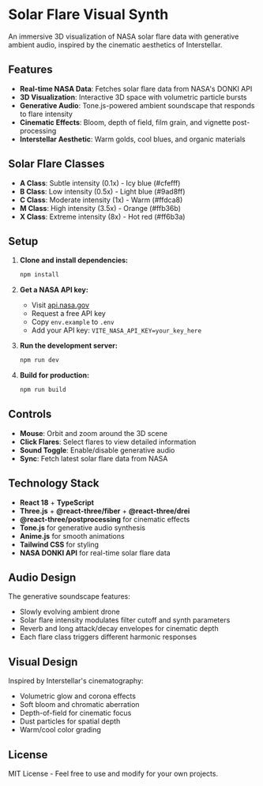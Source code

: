 # Solar Flare Visual Synth

An immersive 3D visualization of NASA solar flare data with generative ambient audio, inspired by the cinematic aesthetics of Interstellar.

## Features

- **Real-time NASA Data**: Fetches solar flare data from NASA's DONKI API
- **3D Visualization**: Interactive 3D space with volumetric particle bursts
- **Generative Audio**: Tone.js-powered ambient soundscape that responds to flare intensity
- **Cinematic Effects**: Bloom, depth of field, film grain, and vignette post-processing
- **Interstellar Aesthetic**: Warm golds, cool blues, and organic materials

## Solar Flare Classes

- **A Class**: Subtle intensity (0.1x) - Icy blue (#cfefff)
- **B Class**: Low intensity (0.5x) - Light blue (#9ad8ff)  
- **C Class**: Moderate intensity (1x) - Warm (#ffdca8)
- **M Class**: High intensity (3.5x) - Orange (#ffb36b)
- **X Class**: Extreme intensity (8x) - Hot red (#ff6b3a)

## Setup

1. **Clone and install dependencies:**
   ```bash
   npm install
   ```

2. **Get a NASA API key:**
   - Visit [api.nasa.gov](https://api.nasa.gov/)
   - Request a free API key
   - Copy `env.example` to `.env`
   - Add your API key: `VITE_NASA_API_KEY=your_key_here`

3. **Run the development server:**
   ```bash
   npm run dev
   ```

4. **Build for production:**
   ```bash
   npm run build
   ```

## Controls

- **Mouse**: Orbit and zoom around the 3D scene
- **Click Flares**: Select flares to view detailed information
- **Sound Toggle**: Enable/disable generative audio
- **Sync**: Fetch latest solar flare data from NASA

## Technology Stack

- **React 18** + **TypeScript**
- **Three.js** + **@react-three/fiber** + **@react-three/drei**
- **@react-three/postprocessing** for cinematic effects
- **Tone.js** for generative audio synthesis
- **Anime.js** for smooth animations
- **Tailwind CSS** for styling
- **NASA DONKI API** for real-time solar flare data

## Audio Design

The generative soundscape features:
- Slowly evolving ambient drone
- Solar flare intensity modulates filter cutoff and synth parameters
- Reverb and long attack/decay envelopes for cinematic depth
- Each flare class triggers different harmonic responses

## Visual Design

Inspired by Interstellar's cinematography:
- Volumetric glow and corona effects
- Soft bloom and chromatic aberration
- Depth-of-field for cinematic focus
- Dust particles for spatial depth
- Warm/cool color grading

## License

MIT License - Feel free to use and modify for your own projects.